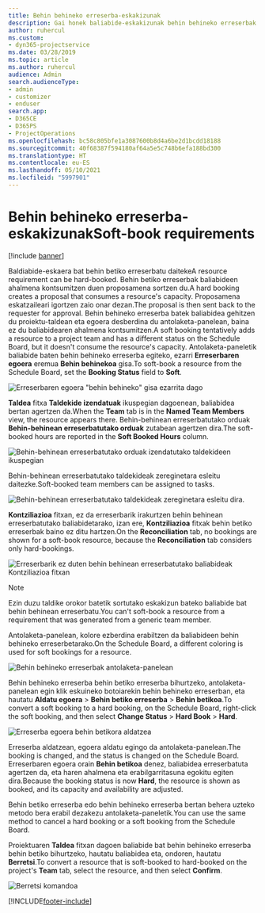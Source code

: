 ```yaml
---
title: Behin behineko erreserba-eskakizunak
description: Gai honek baliabide-eskakizunak behin behineko erreserbak egiteari buruzko informazioa ematen du.
author: ruhercul
ms.custom:
- dyn365-projectservice
ms.date: 03/28/2019
ms.topic: article
ms.author: ruhercul
audience: Admin
search.audienceType:
- admin
- customizer
- enduser
search.app:
- D365CE
- D365PS
- ProjectOperations
ms.openlocfilehash: bc58c805bfe1a3087600b8d4a6be2d1bcdd18188
ms.sourcegitcommit: 40f68387f594180af64a5e5c748b6efa188bd300
ms.translationtype: HT
ms.contentlocale: eu-ES
ms.lasthandoff: 05/10/2021
ms.locfileid: "5997901"
---
```

# <a name="soft-book-requirements"></a><span data-ttu-id="3e02a-103">Behin behineko erreserba-eskakizunak</span><span class="sxs-lookup"><span data-stu-id="3e02a-103">Soft-book requirements</span></span>

[!include [banner](../includes/psa-now-project-operations.md)]

<span data-ttu-id="3e02a-104">Baldiabide-eskaera bat behin betiko erreserbatu daiteke</span><span class="sxs-lookup"><span data-stu-id="3e02a-104">A resource requirement can be hard-booked.</span></span> <span data-ttu-id="3e02a-105">Behin betiko erreserbak baliabideen ahalmena kontsumitzen duen proposamena sortzen du.</span><span class="sxs-lookup"><span data-stu-id="3e02a-105">A hard booking creates a proposal that consumes a resource's capacity.</span></span> <span data-ttu-id="3e02a-106">Proposamena eskatzaileari igortzen zaio onar dezan.</span><span class="sxs-lookup"><span data-stu-id="3e02a-106">The proposal is then sent back to the requester for approval.</span></span> <span data-ttu-id="3e02a-107">Behin behineko erreserba batek baliabidea gehitzen du proiektu-taldean eta egoera desberdina du antolaketa-panelean, baina ez du baliabidearen ahalmena kontsumitzen.</span><span class="sxs-lookup"><span data-stu-id="3e02a-107">A soft booking tentatively adds a resource to a project team and has a different status on the Schedule Board, but it doesn't consume the resource's capacity.</span></span> <span data-ttu-id="3e02a-108">Antolaketa-paneletik baliabide baten behin behineko erreserba egiteko, ezarri **Erreserbaren egoera** eremua **Behin behinekoa** gisa.</span><span class="sxs-lookup"><span data-stu-id="3e02a-108">To soft-book a resource from the Schedule Board, set the **Booking Status** field to **Soft**.</span></span>

![Erreserbaren egoera "behin behineko" gisa ezarrita dago](media/Resource-Management-image77.png)

<span data-ttu-id="3e02a-110">**Taldea** fitxa **Taldekide izendatuak** ikuspegian dagoenean, baliabidea bertan agertzen da.</span><span class="sxs-lookup"><span data-stu-id="3e02a-110">When the **Team** tab is in the **Named Team Members** view, the resource appears there.</span></span> <span data-ttu-id="3e02a-111">Behin-behinean erreserbatutako orduak **Behin-behinean erreserbatutako orduak** zutabean agertzen dira.</span><span class="sxs-lookup"><span data-stu-id="3e02a-111">The soft-booked hours are reported in the **Soft Booked Hours** column.</span></span>

![Behin-behinean erreserbatutako orduak izendatutako taldekideen ikuspegian](media/Resource-Management-image78.png)

<span data-ttu-id="3e02a-113">Behin-behinean erreserbatutako taldekideak zereginetara esleitu daitezke.</span><span class="sxs-lookup"><span data-stu-id="3e02a-113">Soft-booked team members can be assigned to tasks.</span></span>

![Behin-behinean erreserbatutako taldekideak zereginetara esleitu dira.](media/Resource-Management-image79.png)

<span data-ttu-id="3e02a-115">**Kontziliazioa** fitxan, ez da erreserbarik irakurtzen behin behinean erreserbatutako baliabidetarako, izan ere, **Kontziliazioa** fitxak behin betiko erreserbak baino ez ditu hartzen.</span><span class="sxs-lookup"><span data-stu-id="3e02a-115">On the **Reconciliation** tab, no bookings are shown for a soft-book resource, because the **Reconciliation** tab considers only hard-bookings.</span></span>

![Erreserbarik ez duten behin behinean erreserbatutako baliabideak Kontziliazioa fitxan](media/Resource-Management-image80.png)

> [!NOTE]
> <span data-ttu-id="3e02a-117">Ezin duzu taldike orokor batetik sortutako eskakizun bateko baliabide bat behin behinean erreserbatu.</span><span class="sxs-lookup"><span data-stu-id="3e02a-117">You can't soft-book a resource from a requirement that was generated from a generic team member.</span></span>

<span data-ttu-id="3e02a-118">Antolaketa-panelean, kolore ezberdina erabiltzen da baliabideen behin behineko erreserbetarako.</span><span class="sxs-lookup"><span data-stu-id="3e02a-118">On the Schedule Board, a different coloring is used for soft bookings for a resource.</span></span>

![Behin behineko erreserbak antolaketa-panelean](media/Resource-Management-image81.png)

<span data-ttu-id="3e02a-120">Behin behineko erreserba behin betiko erreserba bihurtzeko, antolaketa-panelean egin klik eskuineko botoiarekin behin behineko erreserban, eta hautatu **Aldatu egoera** \> **Behin betiko erreserba** \> **Behin betikoa**.</span><span class="sxs-lookup"><span data-stu-id="3e02a-120">To convert a soft booking to a hard booking, on the Schedule Board, right-click the soft booking, and then select **Change Status** \> **Hard Book** \> **Hard**.</span></span>

![Erreserba egoera behin betikora aldatzea](media/Resource-Management-image82.png)

<span data-ttu-id="3e02a-122">Erreserba aldatzean, egoera aldatu egingo da antolaketa-panelean.</span><span class="sxs-lookup"><span data-stu-id="3e02a-122">The booking is changed, and the status is changed on the Schedule Board.</span></span> <span data-ttu-id="3e02a-123">Erreserbaren egoera orain **Behin betikoa** denez, baliabidea erreserbatuta agertzen da, eta haren ahalmena eta erabilgarritasuna egokitu egiten dira.</span><span class="sxs-lookup"><span data-stu-id="3e02a-123">Because the booking status is now **Hard**, the resource is shown as booked, and its capacity and availability are adjusted.</span></span>

<span data-ttu-id="3e02a-124">Behin betiko erreserba edo behin behineko erreserba bertan behera uzteko metodo bera erabil dezakezu antolaketa-paneletik.</span><span class="sxs-lookup"><span data-stu-id="3e02a-124">You can use the same method to cancel a hard booking or a soft booking from the Schedule Board.</span></span>

<span data-ttu-id="3e02a-125">Proiektuaren **Taldea** fitxan dagoen baliabide bat behin behineko erreserba behin betiko bihurtzeko, hautatu baliabidea eta, ondoren, hautatu **Berretsi**.</span><span class="sxs-lookup"><span data-stu-id="3e02a-125">To convert a resource that is soft-booked to hard-booked on the project's **Team** tab, select the resource, and then select **Confirm**.</span></span>

![Berretsi komandoa](media/Resource-Management-image83.png)


[!INCLUDE[footer-include](../includes/footer-banner.md)]